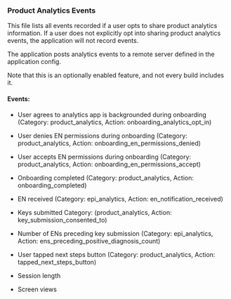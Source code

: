 ### Product Analytics Events

This file lists all events recorded if a user opts to
share product analytics information. If a user does not explicitly opt into
sharing product analytics events, the application will not record events.

The application posts analytics events to a remote server defined in the
application config.

Note that this is an optionally enabled feature, and not every build includes
it.


#### Events:

- User agrees to analytics app is backgrounded during onboarding (Category: product_analytics, Action: onboarding_analytics_opt_in)

- User denies EN permissions during onboarding (Category: product_analytics, Action: onboarding_en_permissions_denied)

- User accepts EN permissions during onboarding (Category: product_analytics, Action: onboarding_en_permissions_accept)

- Onboarding completed (Category: product_analytics, Action: onboarding_completed)

- EN received (Category: epi_analytics, Action: en_notification_received)

- Keys submitted Category: (product_analytics, Action: key_submission_consented_to)

- Number of ENs preceding key submission (Category: epi_analytics, Action: ens_preceding_positive_diagnosis_count)

- User tapped next steps button (Category: product_analytics, Action: tapped_next_steps_button)

- Session length

- Screen views
